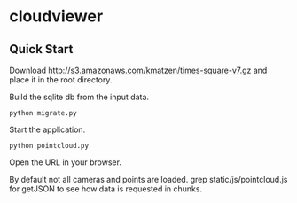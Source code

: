 cloudviewer
===========

Quick Start
-----------

Download http://s3.amazonaws.com/kmatzen/times-square-v7.gz and place it in the root directory.

Build the sqlite db from the input data.
```
python migrate.py
```

Start the application.
```
python pointcloud.py
```

Open the URL in your browser.

By default not all cameras and points are loaded.  grep static/js/pointcloud.js for getJSON to see how data is requested in chunks.
